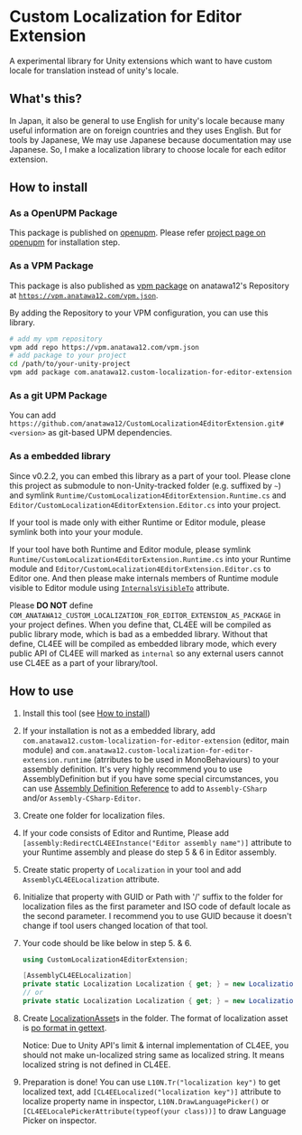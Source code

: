 Custom Localization for Editor Extension
===

A experimental library for Unity extensions which want to have custom locale for translation instead of unity's locale. 

## What's this?

In Japan, it also be general to use English for unity's locale because many useful information are on foreign countries and they uses English.
But for tools by Japanese, We may use Japanese because documentation may use Japanese.
So, I make a localization library to choose locale for each editor extension.

## How to install

### As a OpenUPM Package

This package is published on [openupm]. Please refer [project page on openupm][openupm-pkg] for installation step.

### As a VPM Package

This package is also published as [vpm package] on anatawa12's Repository at [`https://vpm.anatawa12.com/vpm.json`][vpm-repo].

By adding the Repository to your VPM configuration, you can use this library.

```sh
# add my vpm repository
vpm add repo https://vpm.anatawa12.com/vpm.json
# add package to your project
cd /path/to/your-unity-project
vpm add package com.anatawa12.custom-localization-for-editor-extension
```

### As a git UPM Package

You can add `https://github.com/anatawa12/CustomLocalization4EditorExtension.git#<version>` as git-based UPM dependencies.

### As a embedded library

Since v0.2.2, you can embed this library as a part of your tool. Please clone this project as submodule to non-Unity-tracked folder (e.g. suffixed by `~`) and symlink
`Runtime/CustomLocalization4EditorExtension.Runtime.cs` and `Editor/CustomLocalization4EditorExtension.Editor.cs` into your project.

If your tool is made only with either Runtime or Editor module, please symlink both into your your module.

If your tool have both Runtime and Editor module, please symlink `Runtime/CustomLocalization4EditorExtension.Runtime.cs` into your Runtime module and `Editor/CustomLocalization4EditorExtension.Editor.cs` to Editor one. 
And then please make internals members of Runtime module visible to Editor module using [`InternalsVisibleTo`] attribute.

Please **DO NOT** define `COM_ANATAWA12_CUSTOM_LOCALIZATION_FOR_EDITOR_EXTENSION_AS_PACKAGE` in your project defines.
When you define that, CL4EE will be compiled as public library mode, which is bad as a embedded library.
Without that define, CL4EE will be compiled as embedded library mode, which every public API of CL4EE will marked as `internal` 
so any external users cannot use CL4EE as a part of your library/tool.

## How to use

1. Install this tool (see [How to install](#how-to-install))
2. If your installation is not as a embedded library, add `com.anatawa12.custom-localization-for-editor-extension` (editor, main module) and `com.anatawa12.custom-localization-for-editor-extension.runtime` (atrributes to be used in MonoBehaviours)
to your assembly definition. It's very highly recommend you to use AssemblyDefinition but if you have some special circumstances, you can use [Assembly Definition Reference][asmref] to add to `Assembly-CSharp` and/or `Assembly-CSharp-Editor`.
3. Create one folder for localization files.
4. If your code consists of Editor and Runtime, Please add `[assembly:RedirectCL4EEInstance("Editor assembly name")]` attribute to your Runtime assembly and please do step 5 & 6 in Editor assembly.
5. Create static property of `Localization` in your tool and add `AssemblyCL4EELocalization` attribute.
6. Initialize that property with GUID or Path with '/' suffix to the folder for localization files as the first parameter and ISO code of default locale as the second parameter. 
I recommend you to use GUID because it doesn't change if tool users changed location of that tool.
7. Your code should be like below in step 5. & 6.
    ```c#
    using CustomLocalization4EditorExtension;

    [AssemblyCL4EELocalization]
    private static Localization Localization { get; } = new Localization("53b154bd853b4ecc893fc10c47694084", "ja");
    // or
    private static Localization Localization { get; } = new Localization("Assets/YourTool/Localization/", "ja");
    ```
8. Create [LocalizationAsset]s in the folder. The format of localization asset is [po format in gettext][po-gettext].

    Notice: Due to Unity API's limit & internal implementation of CL4EE, you should not make un-localized string same as localized string.
    It means localized string is not defined in CL4EE.
9. Preparation is done! You can use `L10N.Tr("localization key")` to get localized text, add `[CL4EELocalized("localization key")]` attribute to localize property name in inspector, 
`L10N.DrawLanguagePicker()` or `[CL4EELocalePickerAttribute(typeof(your class))]` to draw Language Picker on inspector.

[openupm]: https://openupm.com/
[openupm-pkg]: https://openupm.com/packages/com.anatawa12.custom-localization-for-editor-extension/
[vpm package]: https://vcc.docs.vrchat.com/vpm/packages
[vpm-repo]: https://vpm.anatawa12.com/vpm.json
[`InternalsVisibleTo`]: https://learn.microsoft.com/dotnet/api/system.runtime.compilerservices.internalsvisibletoattribute
[asmref]: https://docs.unity3d.com/Manual/ScriptCompilationAssemblyDefinitionFiles.html#create-asmref
[LocalizationAsset]: https://docs.unity3d.com/ScriptReference/LocalizationAsset.html
[po-gettext]: https://www.gnu.org/software/gettext/manual/html_node/PO-Files.html

